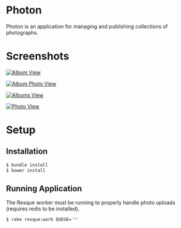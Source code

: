 Photon
======

Photon is an application for managing and publishing collections of photographs.

# Screenshots
[![Album View](http://millar.github.io/photon/screenshots/album_sm.png)](http://millar.github.io/photon/screenshots/album.png)

[![Album Photo View](http://millar.github.io/photon/screenshots/album-photo_sm.png)](http://millar.github.io/photon/screenshots/album-photo.png)

[![Albums View](http://millar.github.io/photon/screenshots/albums_sm.png)](http://millar.github.io/photon/screenshots/albums.png)

[![Photo View](http://millar.github.io/photon/screenshots/photo_sm.png)](http://millar.github.io/photon/screenshots/photo.png)

# Setup

## Installation

```sh
$ bundle install
$ bower install
```

## Running Application

The Resque worker must be running to properly handle photo uploads (requires redis to be installed).
```sh
$ rake resque:work QUEUE='*'
```
